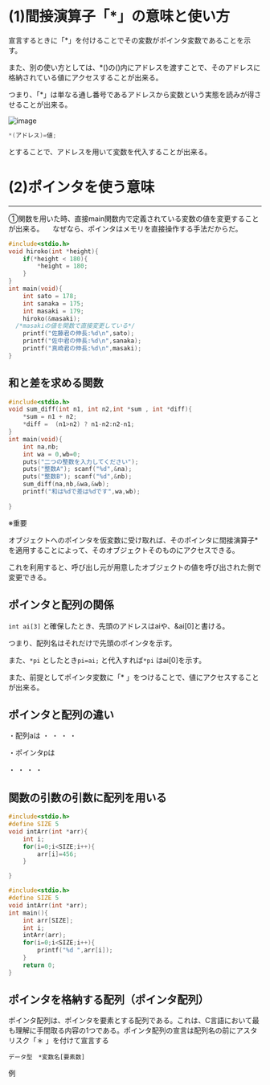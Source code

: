 # (1)間接演算子「*」の意味と使い方

宣言するときに「*」を付けることでその変数がポインタ変数であることを示す。

また、別の使い方としては、*()の()内にアドレスを渡すことで、そのアドレスに格納されている値にアクセスすることが出来る。

つまり、「*」は単なる通し番号であるアドレスから変数という実態を読みが得させることが出来る。

![image](https://user-images.githubusercontent.com/82156802/136716815-8ac5a2b2-888f-445f-9f30-e69a3e3d80c5.png)
```c
*(アドレス)=値;
```
とすることで、アドレスを用いて変数を代入することが出来る。
# (2)ポインタを使う意味


______________________________________________________________________________________


➀関数を用いた時、直接main関数内で定義されている変数の値を変更することが出来る。
　なぜなら、ポインタはメモリを直接操作する手法だからだ。


```c
#include<stdio.h>
void hiroko(int *height){
	if(*height < 180){
		*height = 180;
	}
}
int main(void){
	int sato = 178;
	int sanaka = 175;
	int masaki = 179;
	hiroko(&masaki);
  /*masakiの値を関数で直接変更している*/
	printf("佐藤君の伸長:%d\n",sato);
	printf("佐中君の伸長:%d\n",sanaka);
	printf("真崎君の伸長:%d\n",masaki);
}
```

## 和と差を求める関数


```c
#include<stdio.h>
void sum_diff(int n1, int n2,int *sum , int *diff){
	*sum = n1 + n2;
	*diff =  (n1>n2) ? n1-n2:n2-n1;
}
int main(void){
	int na,nb;
	int wa = 0,wb=0;
	puts("二つの整数を入力してください");
	puts("整数A"); scanf("%d",&na); 
	puts("整数B"); scanf("%d",&nb);
	sum_diff(na,nb,&wa,&wb);
	printf("和は%dで差は%dです",wa,wb);
	
}

```
※重要


オブジェクトへのポインタを仮変数に受け取れば、そのポインタに間接演算子*を適用することによって、そのオブジェクトそのものにアクセスできる。


これを利用すると、呼び出し元が用意したオブジェクトの値を呼び出された側で変更できる。



## ポインタと配列の関係

```int ai[3]```
と確保したとき、先頭のアドレスはaiや、&ai[0]と書ける。

つまり、配列名はそれだけで先頭のポインタを示す。

また、```*pi```
としたとき```pi=ai;```
と代入すれば```*pi```
はai[0]を示す。

また、前提としてポインタ変数に「*
」をつけることで、値にアクセスすることが出来る。

## ポインタと配列の違い

・配列aは
  ・
  ・
  ・
  ・

・ポインタpは

  ・
  ・
  ・
  ・

## 関数の引数の引数に配列を用いる

```c
#include<stdio.h>
#define SIZE 5
void intArr(int *arr){
	int i;
	for(i=0;i<SIZE;i++){
		arr[i]=456;
	}

}
```

```c
#include<stdio.h>
#define SIZE 5
void intArr(int *arr);
int main(){
	int arr[SIZE];
	int i;
	intArr(arr);
	for(i=0;i<SIZE;i++){
		printf("%d ",arr[i]);
	}
	return 0;
}
```
  
## ポインタを格納する配列（ポインタ配列）


ポインタ配列は、ポインタを要素とする配列である。これは、C言語において最も理解に手間取る内容の1つである。ポインタ配列の宣言は配列名の前にアスタリスク「＊
」を付けて宣言する


```データ型　*変数名[要素数]```

例
```c
```











